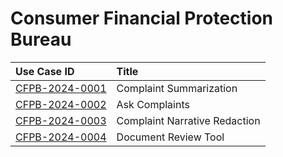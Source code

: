 # Consumer Financial Protection Bureau
| Use Case ID | Title |
|:----------- |:----- |
| [CFPB-2024-0001](<../individual/{use_case_ID}.md>) | Complaint Summarization |
| [CFPB-2024-0002](<../individual/{use_case_ID}.md>) | Ask Complaints |
| [CFPB-2024-0003](<../individual/{use_case_ID}.md>) | Complaint Narrative Redaction |
| [CFPB-2024-0004](<../individual/{use_case_ID}.md>) | Document Review Tool |